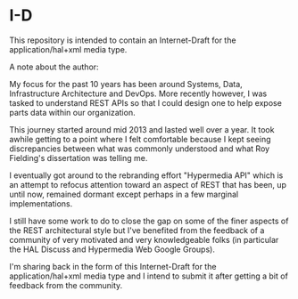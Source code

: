 # I-D

This repository is intended to contain an Internet-Draft for the application/hal+xml media type.

A note about the author:

My focus for the past 10 years has been around Systems, Data, Infrastructure Architecture and DevOps. More recently however, I was tasked to understand REST APIs so that I could design one to help expose parts data within our organization.

This journey started around mid 2013 and lasted well over a year. It took awhile getting to a point where I felt comfortable because I kept seeing discrepancies between what was commonly understood and what Roy Fielding's dissertation was telling me.

I eventually got around to the rebranding effort "Hypermedia API" which is an attempt to refocus attention toward an aspect of REST that has been, up until now, remained dormant except perhaps in a few marginal implementations.

I still have some work to do to close the gap on some of the finer aspects of the REST architectural style but I've benefited from the feedback of a community of very motivated and very knowledgeable folks (in particular the HAL Discuss and Hypermedia Web Google Groups).

I'm sharing back in the form of this Internet-Draft for the application/hal+xml media type and I intend to submit it after getting a bit of feedback from the community.
